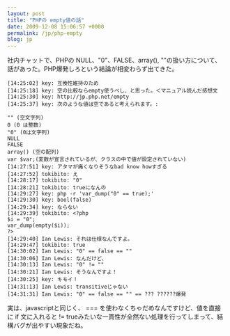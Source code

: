 ```yaml
---
layout: post
title: "PHPの empty値の話"
date: 2009-12-08 15:06:57 +0000
permalink: /jp/php-empty
blog: jp
---
```


社内チャットで、PHPの NULL、"0"、FALSE、array(),
""の扱い方について、話があった。PHP爆発しろという結論が相変わらず出てきた。

``` text
[14:25:02] key: 互換性維持のため
[14:25:18] key: 空の比較ならempty使うべし、と思った。＜マニュアル読んだ感想文
[14:25:30] key: http://jp.php.net/empty
[14:25:37] key: 次のような値は空であると考えられます。:

"" (空文字列)
0 (0 は整数)
"0" (0は文字列)
NULL
FALSE
array() (空の配列)
var $var;(変数が宣言されているが、クラスの中で値が設定されていない)
[14:27:51] key: アタマが痛くなりそうなbad know howすぎる
[14:27:52] tokibito: え
[14:28:17] tokibito: "0"
[14:28:21] tokibito: trueになんの
[14:29:27] key: php -r 'var_dump("0" == true);'
[14:29:30] key: bool(false)
[14:29:34] key: ならない
[14:29:39] tokibito: <?php
$i = "0";
var_dump(empty($i));
?>
[14:29:40] Ian Lewis: それは仕様なんですよ。
[14:29:47] tokibito: true
[14:30:02] Ian Lewis: "0" == false == ""
[14:30:06] Ian Lewis: なんだけど、
[14:30:13] Ian Lewis: "0" != ""
[14:30:21] Ian Lewis: そうなんですよ！
[14:30:25] key: キモイ！
[14:31:13] Ian Lewis: transitiveじゃない
[14:31:31] Ian Lewis: "0" == false == "" == ??? ??????爆発
```

実は、javascriptと同じく、 === を使わなくちゃだめなんですけど、値を直接に if 文に入れると \!=
trueみたいな一貫性が全然ない処理を行ってしまって、結構バグが出やすい現象だね。
